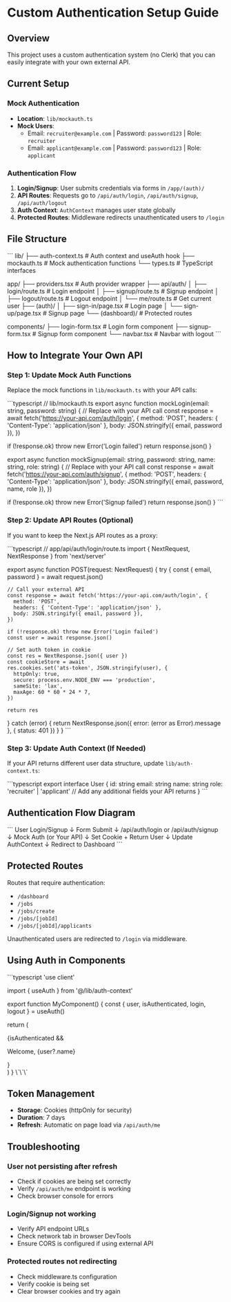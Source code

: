 # Custom Authentication Setup Guide

## Overview

This project uses a custom authentication system (no Clerk) that you can easily integrate with your own external API.

## Current Setup

### Mock Authentication

- **Location**: `lib/mockauth.ts`
- **Mock Users**:
  - Email: `recruiter@example.com` | Password: `password123` | Role: `recruiter`
  - Email: `applicant@example.com` | Password: `password123` | Role: `applicant`

### Authentication Flow

1. **Login/Signup**: User submits credentials via forms in `/app/(auth)/`
2. **API Routes**: Requests go to `/api/auth/login`, `/api/auth/signup`, `/api/auth/logout`
3. **Auth Context**: `AuthContext` manages user state globally
4. **Protected Routes**: Middleware redirects unauthenticated users to `/login`

## File Structure

\`\`\`
lib/
├── auth-context.ts # Auth context and useAuth hook
├── mockauth.ts # Mock authentication functions
└── types.ts # TypeScript interfaces

app/
├── providers.tsx # Auth provider wrapper
├── api/auth/
│ ├── login/route.ts # Login endpoint
│ ├── signup/route.ts # Signup endpoint
│ ├── logout/route.ts # Logout endpoint
│ └── me/route.ts # Get current user
├── (auth)/
│ ├── sign-in/page.tsx # Login page
│ └── sign-up/page.tsx # Signup page
└── (dashboard)/ # Protected routes

components/
├── login-form.tsx # Login form component
├── signup-form.tsx # Signup form component
└── navbar.tsx # Navbar with logout
\`\`\`

## How to Integrate Your Own API

### Step 1: Update Mock Auth Functions

Replace the mock functions in `lib/mockauth.ts` with your API calls:

\`\`\`typescript
// lib/mockauth.ts
export async function mockLogin(email: string, password: string) {
// Replace with your API call
const response = await fetch('https://your-api.com/auth/login', {
method: 'POST',
headers: { 'Content-Type': 'application/json' },
body: JSON.stringify({ email, password }),
})

if (!response.ok) throw new Error('Login failed')
return response.json()
}

export async function mockSignup(email: string, password: string, name: string, role: string) {
// Replace with your API call
const response = await fetch('https://your-api.com/auth/signup', {
method: 'POST',
headers: { 'Content-Type': 'application/json' },
body: JSON.stringify({ email, password, name, role }),
})

if (!response.ok) throw new Error('Signup failed')
return response.json()
}
\`\`\`

### Step 2: Update API Routes (Optional)

If you want to keep the Next.js API routes as a proxy:

\`\`\`typescript
// app/api/auth/login/route.ts
import { NextRequest, NextResponse } from 'next/server'

export async function POST(request: NextRequest) {
try {
const { email, password } = await request.json()

    // Call your external API
    const response = await fetch('https://your-api.com/auth/login', {
      method: 'POST',
      headers: { 'Content-Type': 'application/json' },
      body: JSON.stringify({ email, password }),
    })

    if (!response.ok) throw new Error('Login failed')
    const user = await response.json()

    // Set auth token in cookie
    const res = NextResponse.json({ user })
    const cookieStore = await 
    res.cookies.set('ats-token', JSON.stringify(user), {
      httpOnly: true,
      secure: process.env.NODE_ENV === 'production',
      sameSite: 'lax',
      maxAge: 60 * 60 * 24 * 7,
    })

    return res

} catch (error) {
return NextResponse.json({ error: (error as Error).message }, { status: 401 })
}
}
\`\`\`

### Step 3: Update Auth Context (If Needed)

If your API returns different user data structure, update `lib/auth-context.ts`:

\`\`\`typescript
export interface User {
id: string
email: string
name: string
role: 'recruiter' | 'applicant'
// Add any additional fields your API returns
}
\`\`\`

## Authentication Flow Diagram

\`\`\`
User Login/Signup
↓
Form Submit
↓
/api/auth/login or /api/auth/signup
↓
Mock Auth (or Your API)
↓
Set Cookie + Return User
↓
Update AuthContext
↓
Redirect to Dashboard
\`\`\`

## Protected Routes

Routes that require authentication:

- `/dashboard`
- `/jobs`
- `/jobs/create`
- `/jobs/[jobId]`
- `/jobs/[jobId]/applicants`

Unauthenticated users are redirected to `/login` via middleware.

## Using Auth in Components

\`\`\`typescript
'use client'

import { useAuth } from '@/lib/auth-context'

export function MyComponent() {
const { user, isAuthenticated, login, logout } = useAuth()

return (

<div>
{isAuthenticated && <p>Welcome, {user?.name}</p>}
</div>
)
}
\`\`\`

## Token Management

- **Storage**: Cookies (httpOnly for security)
- **Duration**: 7 days
- **Refresh**: Automatic on page load via `/api/auth/me`

## Troubleshooting

### User not persisting after refresh

- Check if cookies are being set correctly
- Verify `/api/auth/me` endpoint is working
- Check browser console for errors

### Login/Signup not working

- Verify API endpoint URLs
- Check network tab in browser DevTools
- Ensure CORS is configured if using external API

### Protected routes not redirecting

- Check middleware.ts configuration
- Verify cookie is being set
- Clear browser cookies and try again
